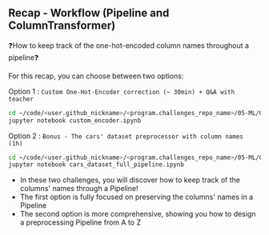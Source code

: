## Recap - Workflow (Pipeline and ColumnTransformer)

❓How to keep track of the one-hot-encoded column names throughout a pipeline❓

For this recap, you can choose between two options:

Option 1 : `Custom One-Hot-Encoder correction (~ 30min) + Q&A with teacher`

```bash
cd ~/code/<user.github_nickname>/<program.challenges_repo_name>/05-ML/08-Workflow/07-Custom-Encoder
jupyter notebook custom_encoder.ipynb
```

Option 2 : `Bonus - The cars' dataset preprocessor with column names (1h)`

```bash
cd ~/code/<user.github_nickname>/<program.challenges_repo_name>/05-ML/08-Workflow/06-Bonus
jupyter notebook cars_dataset_full_pipeline.ipynb
```

* In these two challenges, you will discover how to keep track of the columns' names through a Pipeline!
* The first option is fully focused on preserving the columns' names in a Pipeline
* The second option is more comprehensive, showing you how to design a preprocessing Pipeline from A to Z






